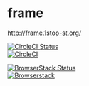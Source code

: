 # frame
http://frame.1stop-st.org/

[![CircleCI Status](https://circleci.com/gh/1stop-st/frame.svg?style=svg)](https://circleci.com/gh/1stop-st/frame)  
[![CircleCI](https://storage.googleapis.com/frame-static/circleci.png)](https://circleci.com/)

[![BrowserStack Status](https://www.browserstack.com/automate/badge.svg?badge_key=Wlo2aFRaVWMwdHE1Vk5CNGhFZXBwb3cvdjVRVGNGNEZ0SjgxbVJPdU45cz0tLUxEQzRyNklEemZ4RlVDVXkvR3BYVUE9PQ==--9f39f03eb222cfd688e7d186185649409d8e8bb0)](https://www.browserstack.com/)  
[![Browserstack](https://storage.googleapis.com/frame-static/browserstack.svg)](https://www.browserstack.com/)

